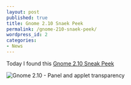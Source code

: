 ```yaml
---
layout: post
published: true
title: Gnome 2.10 Snaek Peek
permalink: /gnome-210-snaek-peek/
wordpress_id: 2
categories:
- News
---
```



Today I found this <a href="http://people.gnome.org/">Gnome 2.10 Sneak Peek</a>


<img src="http://lh3.ggpht.com/-x2bW1rAaryo/UVl79YVIJvI/AAAAAAAAFaY/JcAUM3lSt8E/transparent-panel-cut.png" border="0" alt="Gnome 2.10 - Panel and applet transparency" />
